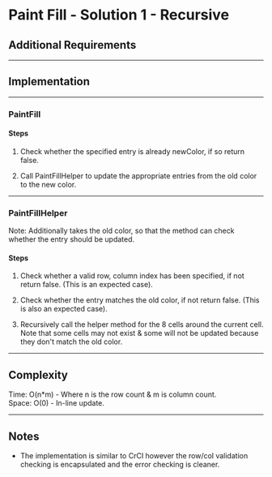 # Paint Fill - Solution 1 - Recursive

## Additional Requirements

---

## Implementation

---

### PaintFill

#### Steps
1. Check whether the specified entry is already newColor, if so return false.

2. Call PaintFillHelper to update the appropriate entries from the old color
to the new color.

---

### PaintFillHelper
Note: Additionally takes the old color, so that the method can check whether
the entry should be updated.

#### Steps
1. Check whether a valid row, column index has been specified, if not return
false. (This is an expected case).

2. Check whether the entry matches the old color, if not return false. (This
is also an expected case).

3. Recursively call the helper method for the 8 cells around the current cell.
Note that some cells may not exist & some will not be updated because they
don't match the old color.

---

## Complexity
Time: O(n*m) - Where n is the row count & m is column count.  
Space: O(0) - In-line update.  

---

## Notes
- The implementation is similar to CrCI however the row/col validation checking
is encapsulated and the error checking is cleaner.
